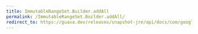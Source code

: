 ```yaml
---
title: ImmutableRangeSet.Builder.addAll
permalink: /ImmutableRangeSet.Builder.addAll/
redirect_to: https://guava.dev/releases/snapshot-jre/api/docs/com/google/common/collect/ImmutableRangeSet.Builder.html#addAll-java.lang.Iterable-
---
```


